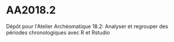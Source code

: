 # AA2018.2
Dépôt pour l'Atelier Archéomatique 18.2: Analyser et regrouper des périodes chronologiques avec R et Rstudio
